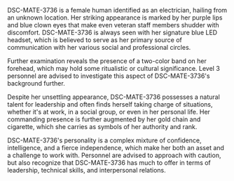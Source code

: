 DSC-MATE-3736 is a female human identified as an electrician, hailing from an unknown location. Her striking appearance is marked by her purple lips and blue clown eyes that make even veteran staff members shudder with discomfort. DSC-MATE-3736 is always seen with her signature blue LED headset, which is believed to serve as her primary source of communication with her various social and professional circles.

Further examination reveals the presence of a two-color band on her forehead, which may hold some ritualistic or cultural significance. Level 3 personnel are advised to investigate this aspect of DSC-MATE-3736's background further.

Despite her unsettling appearance, DSC-MATE-3736 possesses a natural talent for leadership and often finds herself taking charge of situations, whether it's at work, in a social group, or even in her personal life. Her commanding presence is further augmented by her gold chain and cigarette, which she carries as symbols of her authority and rank.

DSC-MATE-3736's personality is a complex mixture of confidence, intelligence, and a fierce independence, which make her both an asset and a challenge to work with. Personnel are advised to approach with caution, but also recognize that DSC-MATE-3736 has much to offer in terms of leadership, technical skills, and interpersonal relations.